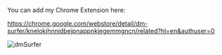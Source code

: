 You can add my Chrome Extension here: 

https://chrome.google.com/webstore/detail/dm-surfer/knelokjhnnidbejpnappnkjegemmgncn/related?hl=en&authuser=0

![dmSurfer](https://user-images.githubusercontent.com/26408789/229091363-178349bc-c44d-4285-abf6-16a5d4343163.png)

